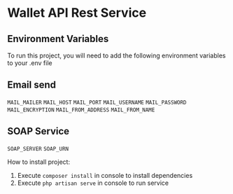 # Wallet API Rest Service

## Environment Variables

To run this project, you will need to add the following environment variables to your .env file

## Email send
`MAIL_MAILER`
`MAIL_HOST`
`MAIL_PORT`
`MAIL_USERNAME`
`MAIL_PASSWORD`
`MAIL_ENCRYPTION`
`MAIL_FROM_ADDRESS`
`MAIL_FROM_NAME`

## SOAP Service
`SOAP_SERVER`
`SOAP_URN`

How to install project:

1) Execute `composer install` in console to install dependencies
2) Execute `php artisan serve` in console to run service
